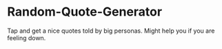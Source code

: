 # Random-Quote-Generator
 Tap and get a nice quotes told by big personas. Might help you if you are feeling down.
